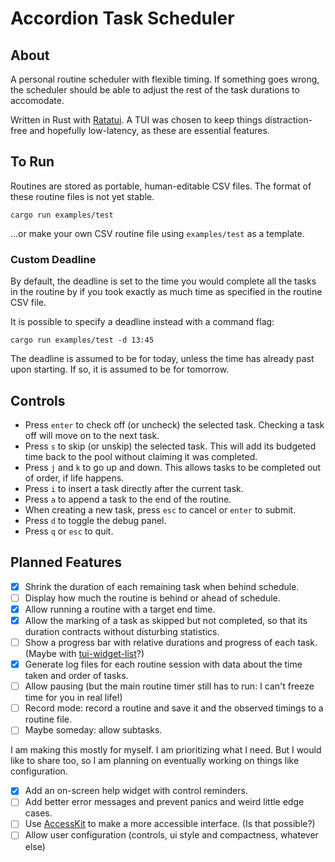 # Accordion Task Scheduler

## About

A personal routine scheduler with flexible timing. If something goes wrong, the scheduler should be able to adjust the rest of the task durations to accomodate.

Written in Rust with [Ratatui](https://ratatui.rs/). A TUI was chosen to keep things distraction-free and hopefully low-latency, as these are essential features.

## To Run

Routines are stored as portable, human-editable CSV files. The format of these routine files is not yet stable.

```
cargo run examples/test
```

...or make your own CSV routine file using `examples/test` as a template.

### Custom Deadline

By default, the deadline is set to the time you would complete all the tasks in the routine by if you took exactly as much time as specified in the routine CSV file.

It is possible to specify a deadline instead with a command flag:

```
cargo run examples/test -d 13:45
```

The deadline is assumed to be for today, unless the time has already past upon starting. If so, it is assumed to be for tomorrow.

## Controls

- Press `enter` to check off (or uncheck) the selected task. Checking a task off will move on to the next task.
- Press `s` to skip (or unskip) the selected task. This will add its budgeted time back to the pool without claiming it was completed.
- Press `j` and `k` to go up and down. This allows tasks to be completed out of order, if life happens.
- Press `i` to insert a task directly after the current task.
- Press `a` to append a task to the end of the routine.
- When creating a new task, press `esc` to cancel or `enter` to submit.
- Press `d` to toggle the debug panel.
- Press `q` or `esc` to quit.

## Planned Features

- [x] Shrink the duration of each remaining task when behind schedule.
- [ ] Display how much the routine is behind or ahead of schedule.
- [x] Allow running a routine with a target end time.
- [x] Allow the marking of a task as skipped but not completed, so that its duration contracts without disturbing statistics.
- [ ] Show a progress bar with relative durations and progress of each task. (Maybe with [tui-widget-list](https://github.com/preiter93/tui-widget-list)?)
- [x] Generate log files for each routine session with data about the time taken and order of tasks.
- [ ] Allow pausing (but the main routine timer still has to run: I can't freeze time for you in real life!)
- [ ] Record mode: record a routine and save it and the observed timings to a routine file.
- [ ] Maybe someday: allow subtasks.

I am making this mostly for myself. I am prioritizing what I need. But I would like to share too, so I am planning on eventually working on things like configuration.

- [x] Add an on-screen help widget with control reminders.
- [ ] Add better error messages and prevent panics and weird little edge cases.
- [ ] Use [AccessKit](https://github.com/AccessKit/accesskit) to make a more accessible interface. (Is that possible?)
- [ ] Allow user configuration (controls, ui style and compactness, whatever else)
